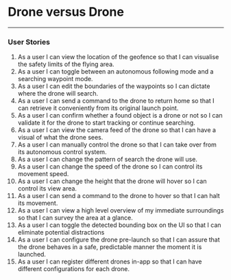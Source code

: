# Drone versus Drone
---

### User Stories
1. As a user I can view the location of the geofence so that I can visualise the safety limits of the flying area.
2. As a user I can toggle between an autonomous following mode and a searching waypoint mode.
3. As a user I can edit the boundaries of the waypoints so I can dictate where the drone will search.
4. As a user I can send a command to the drone to return home so that I can retrieve it conveniently from its original launch point.
5. As a user I can confirm whether a found object is a drone or not so I can validate it for the drone to start tracking or continue searching.
6. As a user I can view the camera feed of the drone so that I can have a visual of what the drone sees.
7. As a user I can manually control the drone so that I can take over from its autonomous control system.
8. As a user I can change the pattern of search the drone will use.
9. As a user I can change the speed of the drone so I can control its movement speed.
10. As a user I can change the height that the drone will hover so I can control its view area.
11. As a user I can send a command to the drone to hover so that I can halt its movement.
12. As a user I can view a high level overview of my immediate surroundings so that I can survey the area at a glance.
13. As a user I can toggle the detected bounding box on the UI so that I can eliminate potential distractions
14. As a user I can configure the drone pre-launch so that I can assure that the drone behaves in a safe, predictable manner the moment it is launched.
15. As a user I can register different drones in-app so that I can have different configurations for each drone.